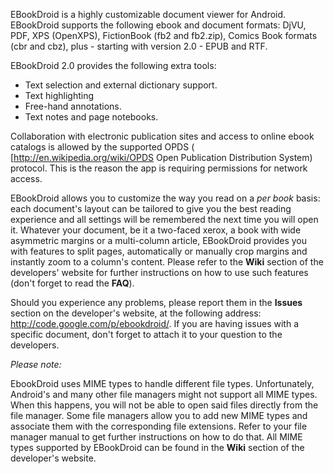 EBookDroid is a highly customizable document viewer for Android.
EBookDroid supports the following ebook and document formats: DjVU, PDF, XPS (OpenXPS), FictionBook (fb2 and fb2.zip), Comics Book formats (cbr and cbz), plus - starting with version 2.0 - EPUB and RTF.

EBookDroid 2.0 provides the following extra tools:
  * Text selection and external dictionary support.
  * Text highlighting
  * Free-hand annotations.
  * Text notes and page notebooks.

Collaboration with electronic publication sites and access to online ebook catalogs is allowed by the supported OPDS ( [http://en.wikipedia.org/wiki/OPDS Open Publication Distribution System) protocol. This is the reason the app is requiring permissions for network access.

EBookDroid allows you to customize the way you read on a _per book_ basis: each document's layout can be tailored to give you the best reading experience and all settings will be remembered the next time you will open it.
Whatever your document, be it a two-faced xerox, a book with wide asymmetric margins or a multi-column article, EBookDroid provides you with features to split pages, automatically or manually crop margins and instantly zoom to a column's content. Please refer to the **Wiki** section of the developers' website for further instructions on how to use such features (don't forget to read the **FAQ**).

Should you experience any problems, please report them in the **Issues** section on the developer's website, at the following address: http://code.google.com/p/ebookdroid/.
If you are having issues with a specific document, don't forget to attach it to your question to the developers.

_Please note:_

EbookDroid uses MIME types to handle different file types. Unfortunately, Android's and many other file managers might not support all MIME types. When this happens, you will not be able to open said files directly from the file manager. Some file managers allow you to add new MIME types and associate them with the corresponding file extensions. Refer to your file manager manual to get further instructions on how to do that. All MIME types supported by EBookDroid can be found in the **Wiki** section of the developer's website.